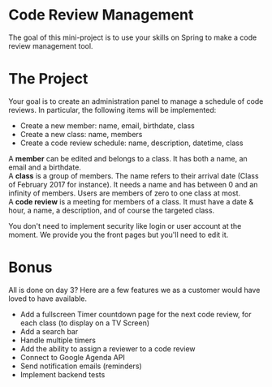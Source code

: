 Code Review Management
===================
The goal of this mini-project is to use your skills on Spring to make a code review management tool.  

# The Project      
Your goal is to create an administration panel to manage a schedule of code reviews.
In particular, the following items will be implemented:
  * Create a new member: name, email, birthdate, class
  * Create a new class: name, members
  * Create a code review schedule: name, description, datetime, class

A **member** can be edited and belongs to a class. It has both a name, an email and a birthdate.  
A **class** is a group of members. The name refers to their arrival date (Class of February 2017 for instance). It needs a name and has between 0 and an infinity of members. Users are members of zero to one class at most.  
A **code review** is a meeting for members of a class. It must have a date & hour, a name, a description, and of course the targeted class.

You don't need to implement security like login or user account at the moment.
We provide you the front pages but you'll need to edit it.

# Bonus
All is done on day 3?
Here are a few features we as a customer would have loved to have available.
 * Add a fullscreen Timer countdown page for the next code review, for each class (to display on a TV Screen)
 * Add a search bar
 * Handle multiple timers
 * Add the ability to assign a reviewer to a code review
 * Connect to Google Agenda API
 * Send notification emails (reminders)
 * Implement backend tests

